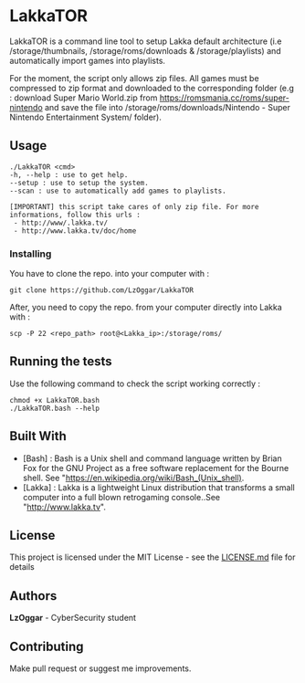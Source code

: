 # LakkaTOR
LakkaTOR is a command line tool to setup Lakka default architecture (i.e /storage/thumbnails, /storage/roms/downloads & /storage/playlists) and automatically import games into playlists.

For the moment, the script only allows zip files. All games must be compressed to zip format and downloaded to the corresponding folder (e.g : download Super Mario World.zip from https://romsmania.cc/roms/super-nintendo and save the file into /storage/roms/downloads/Nintendo - Super Nintendo Entertainment System/ folder).

## Usage
```
./LakkaTOR <cmd>
-h, --help : use to get help.
--setup : use to setup the system.
--scan : use to automatically add games to playlists.

[IMPORTANT] this script take cares of only zip file. For more informations, follow this urls :
 - http://www/.lakka.tv/
 - http://www.lakka.tv/doc/home
```

### Installing

You have to clone the repo. into your computer with :

```
git clone https://github.com/LzOggar/LakkaTOR
```

After, you need to copy the repo. from your computer directly into Lakka with :

```
scp -P 22 <repo_path> root@<Lakka_ip>:/storage/roms/
```

## Running the tests

Use the following command to check the script working correctly :

```
chmod +x LakkaTOR.bash
./LakkaTOR.bash --help
```

## Built With

* [Bash] : Bash is a Unix shell and command language written by Brian Fox for the GNU Project as a free software replacement for the Bourne shell. See "https://en.wikipedia.org/wiki/Bash_(Unix_shell).
* [Lakka] : Lakka is a lightweight Linux distribution that transforms a small computer into a full blown retrogaming console..See "http://www.lakka.tv".

## License

This project is licensed under the MIT License - see the [LICENSE.md](LICENSE.md) file for details

## Authors

**LzOggar** - CyberSecurity student

## Contributing
Make pull request or suggest me improvements.
